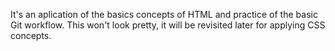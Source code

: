 It's an aplication of the basics concepts of HTML and practice of the basic Git workflow. This won't look pretty, it will be revisited later for applying CSS concepts.

